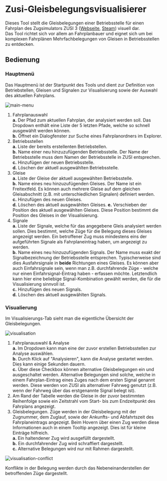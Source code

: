 # Zusi-Gleisbelegungsvisualisierer

Dieses Tool stellt die Gleisbelegungen einer Betriebsstelle für einen Fahrplan des Zugsimulators ZUSI 3 ([Webseite](https://www.zusi.de), [Steam](https://store.steampowered.com/app/1040730/ZUSI_3__Aerosoft_Edition)) visuell dar.  
Das Tool richtet sich vor allem an Fahrplanbauer und eignet sich um bei komplexen Fahrplänen Mehrfachbelegungen von Gleisen in Betriebsstellen zu entdecken.

## Bedienung
### Hauptmenü

Das Hauptmenü ist der Startpunkt des Tools und dient zur Definition von Betriebstellen, Gleisen und Signalen zur Visualisierung sowie der Auswahl des aktuellen Fahrplans.

![main-menu](https://github.com/user-attachments/assets/2dd9f663-6ed5-49aa-804a-b52c248d6212)

1. Fahrplanauswahl  
    **a.** Der Pfad zum aktuellen Fahrplan, der analysiert werden soll. Das Dropdown enthält eine Liste der 5 letzten Pfade, welche so schnell ausgewählt werden können.  
    **b.** Öffnet ein Dialogfenster zur Suche eines Fahrplanordners im Explorer.
2. Betriebsstellen  
    **a.** Liste der bereits erstellenten Betriebstellen.  
    **b.** Name einer neu hinzuzufügenden Betriebsstelle. Der Name der Betriebsstelle muss dem Namen der Betriebsstelle in ZUSI entsprechen.
    **c.** Hinzufügen der neuen Betriebsstelle.  
    **d.** Löschen der aktuell ausgewählten Betriebsstelle.
3. Gleise  
    **a.** Liste der Gleise der aktuell ausgewählten Betriebsstelle.  
    **b.** Name eines neu hinzuzufügenden Gleises. Der Name ist ein Freitextfeld. Es können auch mehrere Gleise auf dem gleichen Gleisabschnitt (z.B. mit unterschiedlichen Signalen) definiert werden.  
    **c.** Hinzufügen des neuen Gleises.  
    **d.** Löschen des aktuell ausgewählten Gleises.
    **e.** Verschieben der Position des aktuell ausgewählten Gleises. Diese Position bestimmt die Position des Gleises in der Visualisierung.
4. Signale  
    **a.** Liste der Signale, welche für das angegebene Gleis analysiert werden sollen. Dies bestimmt, welche Züge für die Belegung dieses Gleises angezeigt werden. Ein betroffener Zug muss mindestens eins der aufgeführten Signale als Fahrplaneintrag haben, um angezeigt zu werden.  
    **b.** Name eines neu hinzuzufügenden Signals. Der Name muss exakt der Signalbezeichnung der Betriebsstelle entsprechen. Typischerweise sind dies Ausfahrsignale in **beide** Richtungen eines Gleises. Es können aber auch Einfahrsignale sein, wenn man z.B. durchfahrende Züge - welche nur einen Einfahrsignal-Eintrag haben - erfassen möchte. Letztendlich kann hier eine beliebige Signal-Kombination gewählt werden, die für die Visualisierung sinnvoll ist.  
    **c.** Hinzufügen des neuen Signals.   
    **d.** Löschen des aktuell ausgewählten Signals.

### Visualierung

Im Visualisierungs-Tab sieht man die eigentliche Übersicht der Gleisbelegungen.

![visualisation](https://github.com/user-attachments/assets/7083562f-47a8-4714-bbd5-abb0393b14c9)

1. Fahrplanauswahl & Analyse  
    **a.** Im Dropdown kann man eine der zuvor erstellen Betriebsstellen zur Analyse auswählen.  
    **b.** Durch Klick auf "Analysieren", kann die Analyse gestartet werden. Dies kann einige Sekunden dauern.  
    **c.** Über diese Checkbox können alternative Gleisbelegungen ein und ausgeschaltet werden. Alternative Belegungen sind solche, welche in einem Fahrplan-Eintrag eines Zuges nach dem ersten Signal genannt werden. Diese werden von ZUSI als alternativer Fahrweg genutzt (z.B. wenn der Fahrweg über das erstgenannte Signal belegt ist).
2. Am Rand der Tabelle werden die Gleise in der zuvor bestimmten Reihenfolge sowie ein Zeitstrahl vom Start- bis zum Endzeitpunkt des Fahrplans angezeigt.
3. Gleisbelegungen. Züge werden in der Gleisbelegung mit der Zugnummer, dem Zuglauf, sowie der Ankunfts- und Abfahrtszeit des Fahrplaneintrags angezeigt. Beim Hovern über einen Zug werden diese Informationen auch in einem Tooltip angezeigt. Dies ist für kleine Einträge hilfreich.  
    **a.** Ein haltendener Zug wird ausgefüllt dargestellt.  
    **b.** Ein durchfahrender Zug wird schraffiert dargestellt.  
    **c.** Alternative Belegungen wird nur mit Rahmen dargestellt.

![visualisation-conflict](https://github.com/user-attachments/assets/a4d630b2-97d0-4d69-888c-fe5025308a2c)

Konflikte in der Belegung werden durch das Nebeneinanderstellen der betroffenden Züge dargestellt.
